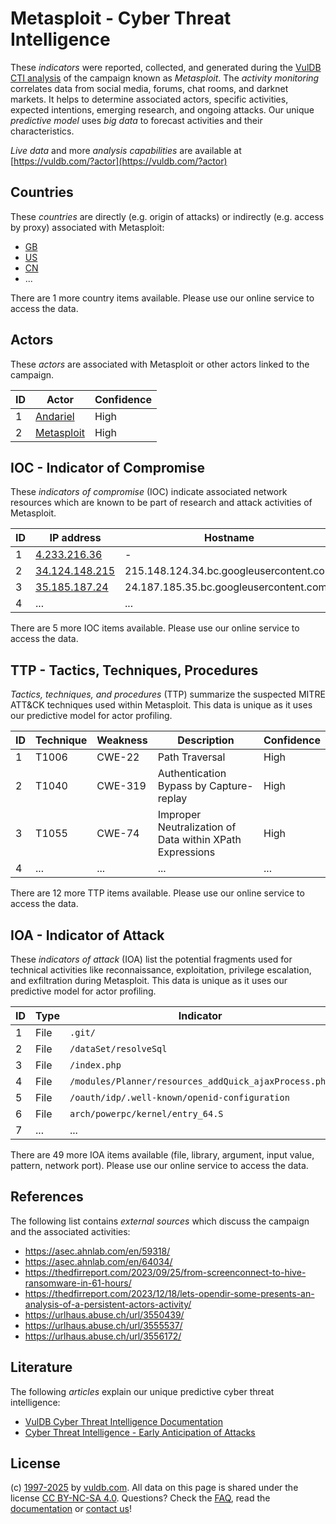 # Metasploit - Cyber Threat Intelligence

These _indicators_ were reported, collected, and generated during the [VulDB CTI analysis](https://vuldb.com/?kb.cti) of the campaign known as _Metasploit_. The _activity monitoring_ correlates data from social media, forums, chat rooms, and darknet markets. It helps to determine associated actors, specific activities, expected intentions, emerging research, and ongoing attacks. Our unique _predictive model_ uses _big data_ to forecast activities and their characteristics.

_Live data_ and more _analysis capabilities_ are available at [https://vuldb.com/?actor](https://vuldb.com/?actor)

## Countries

These _countries_ are directly (e.g. origin of attacks) or indirectly (e.g. access by proxy) associated with Metasploit:

* [GB](https://vuldb.com/?country.gb)
* [US](https://vuldb.com/?country.us)
* [CN](https://vuldb.com/?country.cn)
* ...

There are 1 more country items available. Please use our online service to access the data.

## Actors

These _actors_ are associated with Metasploit or other actors linked to the campaign.

ID | Actor | Confidence
-- | ----- | ----------
1 | [Andariel](https://vuldb.com/?actor.andariel) | High
2 | [Metasploit](https://vuldb.com/?actor.metasploit) | High

## IOC - Indicator of Compromise

These _indicators of compromise_ (IOC) indicate associated network resources which are known to be part of research and attack activities of Metasploit.

ID | IP address | Hostname | Actor | Confidence
-- | ---------- | -------- | ----- | ----------
1 | [4.233.216.36](https://vuldb.com/?ip.4.233.216.36) | - | [Metasploit](https://vuldb.com/?actor.metasploit) | High
2 | [34.124.148.215](https://vuldb.com/?ip.34.124.148.215) | 215.148.124.34.bc.googleusercontent.com | [Metasploit](https://vuldb.com/?actor.metasploit) | Medium
3 | [35.185.187.24](https://vuldb.com/?ip.35.185.187.24) | 24.187.185.35.bc.googleusercontent.com | [Metasploit](https://vuldb.com/?actor.metasploit) | Medium
4 | ... | ... | ... | ...

There are 5 more IOC items available. Please use our online service to access the data.

## TTP - Tactics, Techniques, Procedures

_Tactics, techniques, and procedures_ (TTP) summarize the suspected MITRE ATT&CK techniques used within Metasploit. This data is unique as it uses our predictive model for actor profiling.

ID | Technique | Weakness | Description | Confidence
-- | --------- | -------- | ----------- | ----------
1 | T1006 | CWE-22 | Path Traversal | High
2 | T1040 | CWE-319 | Authentication Bypass by Capture-replay | High
3 | T1055 | CWE-74 | Improper Neutralization of Data within XPath Expressions | High
4 | ... | ... | ... | ...

There are 12 more TTP items available. Please use our online service to access the data.

## IOA - Indicator of Attack

These _indicators of attack_ (IOA) list the potential fragments used for technical activities like reconnaissance, exploitation, privilege escalation, and exfiltration during Metasploit. This data is unique as it uses our predictive model for actor profiling.

ID | Type | Indicator | Confidence
-- | ---- | --------- | ----------
1 | File | `.git/` | Low
2 | File | `/dataSet/resolveSql` | High
3 | File | `/index.php` | Medium
4 | File | `/modules/Planner/resources_addQuick_ajaxProcess.php` | High
5 | File | `/oauth/idp/.well-known/openid-configuration` | High
6 | File | `arch/powerpc/kernel/entry_64.S` | High
7 | ... | ... | ...

There are 49 more IOA items available (file, library, argument, input value, pattern, network port). Please use our online service to access the data.

## References

The following list contains _external sources_ which discuss the campaign and the associated activities:

* https://asec.ahnlab.com/en/59318/
* https://asec.ahnlab.com/en/64034/
* https://thedfirreport.com/2023/09/25/from-screenconnect-to-hive-ransomware-in-61-hours/
* https://thedfirreport.com/2023/12/18/lets-opendir-some-presents-an-analysis-of-a-persistent-actors-activity/
* https://urlhaus.abuse.ch/url/3550439/
* https://urlhaus.abuse.ch/url/3555537/
* https://urlhaus.abuse.ch/url/3556172/

## Literature

The following _articles_ explain our unique predictive cyber threat intelligence:

* [VulDB Cyber Threat Intelligence Documentation](https://vuldb.com/?kb.cti)
* [Cyber Threat Intelligence - Early Anticipation of Attacks](https://www.scip.ch/en/?labs.20201022)

## License

(c) [1997-2025](https://vuldb.com/?kb.changelog) by [vuldb.com](https://vuldb.com/?kb.about). All data on this page is shared under the license [CC BY-NC-SA 4.0](https://creativecommons.org/licenses/by-nc-sa/4.0/). Questions? Check the [FAQ](https://vuldb.com/?kb.faq), read the [documentation](https://vuldb.com/?kb) or [contact us](https://vuldb.com/?contact)!
